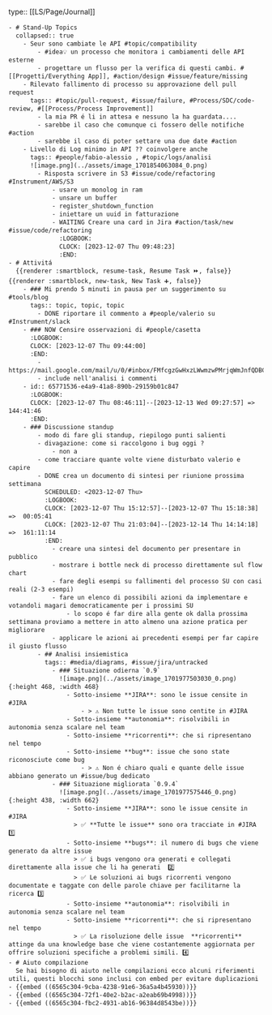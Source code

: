 type:: [[LS/Page/Journal]]

	- # Stand-Up Topics
	  collapsed:: true
		- Seur sono cambiate le API #topic/compatibility
			- #idea💡 un processo che monitora i cambiamenti delle API esterne
			- progettare un flusso per la verifica di questi cambi. #[[Progetti/Everything App]], #action/design #issue/feature/missing
		- Rilevato fallimento di processo su approvazione dell pull request
		  tags:: #topic/pull-request, #issue/failure, #Process/SDC/code-review, #[[Process/Process Improvement]]
			- la mia PR é li in attesa e nessuno la ha guardata....
			- sarebbe il caso che comunque ci fossero delle notifiche #action
			- sarebbe il caso di poter settare una due date #action
		- Livello di Log minimo in API ?? coinvolgere anche
		  tags:: #people/fabio-alessio , #topic/logs/analisi
		  ![image.png](../assets/image_1701854063084_0.png)
			- Risposta scrivere in S3 #issue/code/refactoring #Instrument/AWS/S3
				- usare un monolog in ram
				- unsare un buffer
				- register_shutdown_function
				- iniettare un uuid in fatturazione
				- WAITING Creare una card in Jira #action/task/new #issue/code/refactoring
				  :LOGBOOK:
				  CLOCK: [2023-12-07 Thu 09:48:23]
				  :END:
	- # Attivitá
	  {{renderer :smartblock, resume-task, Resume Task ⏩️, false}} {{renderer :smartblock, new-task, New Task ➕, false}}
		- ### Mi prendo 5 minuti in pausa per un suggerimento su #tools/blog
		  tags:: topic, topic, topic
			- DONE riportare il commento a #people/valerio su #Instrument/slack
		- ### NOW Censire osservazioni di #people/casetta
		  :LOGBOOK:
		  CLOCK: [2023-12-07 Thu 09:44:00]
		  :END:
			- https://mail.google.com/mail/u/0/#inbox/FMfcgzGwHxzLWwmzwPMrjqWmJnfQDBCN
			- include nell'analisi i commenti
		- id:: 65771536-e4a9-41a8-890b-29159b01c847
		  :LOGBOOK:
		  CLOCK: [2023-12-07 Thu 08:46:11]--[2023-12-13 Wed 09:27:57] =>  144:41:46
		  :END:
		- ### Discussione standup
			- modo di fare gli standup, riepilogo punti salienti
			- divagazione: come si raccolgono i bug oggi ?
				- non a
			- come tracciare quante volte viene disturbato valerio e capire
			- DONE crea un documento di sintesi per riunione prossima settimana
			  SCHEDULED: <2023-12-07 Thu>
			  :LOGBOOK:
			  CLOCK: [2023-12-07 Thu 15:12:57]--[2023-12-07 Thu 15:18:38] =>  00:05:41
			  CLOCK: [2023-12-07 Thu 21:03:04]--[2023-12-14 Thu 14:14:18] =>  161:11:14
			  :END:
				- creare una sintesi del documento per presentare in pubblico
				- mostrare i bottle neck di processo direttamente sul flow chart
				- fare degli esempi su fallimenti del processo SU con casi reali (2-3 esempi)
				- fare un elenco di possibili azioni da implementare e votandoli magari democraticamente per i prossimi SU
					- lo scopo é far dire alla gente ok dalla prossima settimana proviamo a mettere in atto almeno una azione pratica per migliorare
				- applicare le azioni ai precedenti esempi per far capire il giusto flusso
			- ## Analisi insiemistica
			  tags:: #media/diagrams, #issue/jira/untracked
				- ### Situazione odierna `0.9`
				  ![image.png](../assets/image_1701977503030_0.png){:height 468, :width 468}
					- Sotto-insieme **JIRA**: sono le issue censite in #JIRA
						- > ⚠️ Non tutte le issue sono centite in #JIRA
					- Sotto-insieme **autonomia**: risolvibili in autonomia senza scalare nel team
					- Sotto-insieme **ricorrenti**: che si ripresentano nel tempo
					- Sotto-insieme **bug**: issue che sono state riconosciute come bug
						- > ⚠️ Non é chiaro quali e quante delle issue abbiano generato un #issue/bug dedicato
				- ### Situazione migliorata `0.9.4`
				  ![image.png](../assets/image_1701977575446_0.png){:height 438, :width 662}
					- Sotto-insieme **JIRA**: sono le issue censite in #JIRA
					  > ✅️ **Tutte le issue** sono ora tracciate in #JIRA 1️⃣
					- Sotto-insieme **bugs**: il numero di bugs che viene generato da altre issue
					  > ✅️ i bugs vengono ora generati e collegati direttamente alla issue che li ha generati  2️⃣
					  > ✅️ Le soluzioni ai bugs ricorrenti vengono documentate e taggate con delle parole chiave per facilitarne la ricerca 3️⃣
					- Sotto-insieme **autonomia**: risolvibili in autonomia senza scalare nel team
					- Sotto-insieme **ricorrenti**: che si ripresentano nel tempo
					  > ✅️ La risoluzione delle issue  **ricorrenti** attinge da una knowledge base che viene costantemente aggiornata per offrire soluzioni specifiche a problemi simili. 4️⃣
	- # Aiuto compilazione
	  Se hai bisogno di aiuto nelle compilazioni ecco alcuni riferimenti utili, questi blocchi sono inclusi con embed per evitare duplicazioni
	- {{embed ((6565c304-9cba-4238-91e6-36a5a4b45930))}}
	- {{embed ((6565c304-72f1-40e2-b2ac-a2eab69b4998))}}
	- {{embed ((6565c304-fbc2-4931-ab16-96384d8543be))}}